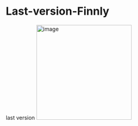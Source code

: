 # Last-version-Finnly
last version
<img width="248" alt="image" src="https://github.com/user-attachments/assets/2d3c10d9-8fab-4fc8-94ef-bdb31a5c5bfe" />
